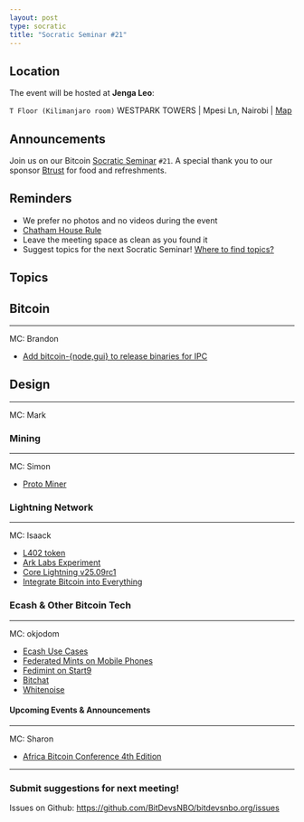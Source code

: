 ```yaml
---
layout: post
type: socratic
title: "Socratic Seminar #21"
---
```


## Location

The event will be hosted at **Jenga Leo**:

`T Floor (Kilimanjaro room)` WESTPARK TOWERS | Mpesi Ln, Nairobi | [Map](https://maps.app.goo.gl/jA86RuyuBKcE4eA47)

## Announcements

Join us on our Bitcoin [Socratic Seminar](/about) `#21`. A special thank you to our
sponsor [Btrust](http://btrust.tech/) for food and refreshments.

## Reminders

- We prefer no photos and no videos during the event
- [Chatham House Rule](https://www.chathamhouse.org/about-us/chatham-house-rule)
- Leave the meeting space as clean as you found it
- Suggest topics for the next Socratic Seminar! [Where to find topics?](/about/find-topics)

## Topics

## Bitcoin

---

MC: Brandon

- [Add bitcoin-{node,gui} to release binaries for IPC](https://github.com/bitcoin/bitcoin/pull/31802)

## Design

---

MC: Mark

### Mining

---

MC: Simon

- [Proto Miner](https://x.com/GridlessCompute/status/1956002250779668597?t=ivYFHG4MXEUaJN4Tk06Teg&s=19)

### Lightning Network

---

MC: Isaack

- [L402 token](https://x.com/hmichellerose/status/1949905710663561551?t=ajXWwtTwnu9XlJTLzw1SnA&s=19)
- [Ark Labs Experiment](https://x.com/ArkLabsHQ/status/1955617205967782203?t=1MV1pvXYGrI9jXKHUB8iaA&s=19)
- [Core Lightning v25.09rc1](https://x.com/Core_LN/status/1957994494021804420?t=jtmfvz5ey-GcdoeimU0dOA&s=19)
- [Integrate Bitcoin into Everything](https://x.com/HeinenCurtis/status/1955097973186236673)

### Ecash & Other Bitcoin Tech

---

MC: okjodom

- [Ecash Use Cases](https://x.com/callebtc/status/1958072519933522010?t=yXSpUqvCC_pEK9K2Te6D9w&s=19)
- [Federated Mints on Mobile Phones](https://x.com/EricSirion/status/1950915532552577148?t=2UpMaWT6P0MugAV4jnblgQ&s=19)
- [Fedimint on Start9](https://x.com/fedimint/status/1953793505639178363?t=C6rTtuy0ctGEh8uhFGAC-g&s=19)
- [Bitchat](https://github.com/permissionlesstech/bitchat)
- [Whitenoise](https://github.com/parres-hq/whitenoise)

#### Upcoming Events & Announcements

---

MC: Sharon

- [Africa Bitcoin Conference 4th Edition](https://x.com/AfroBitcoinOrg/status/1899747297958740126)

---

### Submit suggestions for next meeting!

Issues on Github: https://github.com/BitDevsNBO/bitdevsnbo.org/issues
